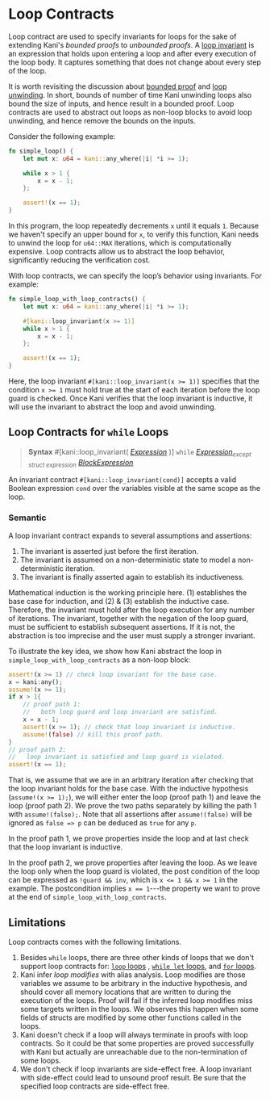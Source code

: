 # Loop Contracts

Loop contract are used to specify invariants for loops for the sake of extending Kani's *bounded proofs* to *unbounded proofs*.
A [loop invariant](https://en.wikipedia.org/wiki/Loop_invariant) is an expression that holds upon entering a loop and after every execution of the loop body.
It captures something that does not change about every step of the loop.

It is worth revisiting the discussion about [bounded proof](../../tutorial-loop-unwinding.md#bounded-proof) and
[loop unwinding](../../tutorial-loop-unwinding.md#loops-unwinding-and-bounds). In short, bounds of number of time Kani unwinding loops also bound the size of inputs,
and hence result in a bounded proof.
Loop contracts are used to abstract out loops as non-loop blocks to avoid loop unwinding, and hence remove the bounds on the inputs.

Consider the following example:

``` Rust
fn simple_loop() {
    let mut x: u64 = kani::any_where(|i| *i >= 1);

    while x > 1 {
        x = x - 1;
    };

    assert!(x == 1);
}
```

In this program, the loop repeatedly decrements `x` until it equals `1`. Because we haven't specify an upper bound for `x`, to verify this function,
Kani needs to unwind the loop for `u64::MAX` iterations, which is computationally expensive. Loop contracts allow us to abstract the loop behavior, significantly reducing the verification cost.

With loop contracts, we can specify the loop’s behavior using invariants. For example:

``` Rust
fn simple_loop_with_loop_contracts() {
    let mut x: u64 = kani::any_where(|i| *i >= 1);

    #[kani::loop_invariant(x >= 1)]
    while x > 1 {
        x = x - 1;
    };

    assert!(x == 1);
}
```

Here, the loop invariant `#[kani::loop_invariant(x >= 1)]` specifies that the condition `x >= 1` must hold true at the start of each iteration before the loop guard is
 checked. Once Kani verifies that the loop invariant is inductive, it will use the invariant to abstract the loop and avoid unwinding. 


## Loop Contracts for `while` Loops

> **Syntax**
> \#\[kani::loop_invariant\( [_Expression_](https://doc.rust-lang.org/reference/expressions.html) \)\]
>  `while` [_Expression_](https://doc.rust-lang.org/reference/expressions.html)<sub>_except struct expression_</sub> [_BlockExpression_](https://doc.rust-lang.org/reference/expressions/block-expr.html)


An invariant contract `#[kani::loop_invariant(cond)]` accepts a valid Boolean expression `cond` over the variables visible at the same scope as the loop.

### Semantic
A loop invariant contract expands to several assumptions and assertions:
1. The invariant is asserted just before the first iteration.
2. The invariant is assumed on a non-deterministic state to model a non-deterministic iteration.
3. The invariant is finally asserted again to establish its inductiveness.

Mathematical induction is the working principle here. (1) establishes the base case for induction, and (2) & (3) establish the inductive case.
Therefore, the invariant must hold after the loop execution for any number of iterations. The invariant, together with the negation of the loop guard,
must be sufficient to establish subsequent assertions. If it is not, the abstraction is too imprecise and the user must supply a stronger invariant.

To illustrate the key idea, we show how Kani abstract the loop in `simple_loop_with_loop_contracts` as a non-loop block:
``` Rust
assert!(x >= 1) // check loop invariant for the base case.
x = kani:any();
assume!(x >= 1);
if x > 1{
    // proof path 1:
    //   both loop guard and loop invariant are satisfied.
    x = x - 1;
    assert!(x >= 1); // check that loop invariant is inductive.
    assume!(false) // kill this proof path.
}
// proof path 2:
//   loop invariant is satisfied and loop guard is violated.
assert!(x == 1);
```
That is, we assume that we are in an arbitrary iteration after checking that the loop invariant holds for the base case. With the inductive hypothesis (`assume!(x >= 1);`),
we will either enter the loop (proof path 1) and leave the loop (proof path 2). We prove the two paths separately by killing the path 1 with `assume!(false);`.
Note that all assertions after `assume!(false)` will be ignored as `false => p` can be deduced as `true` for any `p`.

In the proof path 1, we prove properties inside the loop and at last check that the loop invariant is inductive.

In the proof path 2, we prove properties after leaving the loop. As we leave the loop only when the loop guard is violated, the post condition of the loop can be expressed as
`!guard && inv`, which is `x <= 1 && x >= 1` in the example. The postcondition implies `x == 1`---the property we want to prove at the end of `simple_loop_with_loop_contracts`.


## Limitations

Loop contracts comes with the following limitations.

1. Besides `while` loops, there are three other kinds of loops that we don't support loop contracts for: [`loop` loops](https://doc.rust-lang.org/reference/expressions/loop-expr.html#infinite-loops)
   , [`while let` loops](https://doc.rust-lang.org/reference/expressions/loop-expr.html#predicate-pattern-loops), and [`for` loops](https://doc.rust-lang.org/reference/expressions/loop-expr.html#iterator-loops).
2. Kani infer *loop modifies* with alias analysis. Loop modifies are those variables we assume to be arbitrary in the inductive hypothesis, and should cover all memory locations that are written to during the execution of the loops. Proof will fail if the inferred loop modifies miss some targets written in the loops.
   We observes this happen when some fields of structs are modified by some other functions called in the loops.
3. Kani doesn't check if a loop will always terminate in proofs with loop contracts. So it could be that some properties are proved successfully with Kani but actually are unreachable due to the non-termination of some loops.
4. We don't check if loop invariants are side-effect free. A loop invariant with side-effect could lead to unsound proof result. Be sure that the specified loop contracts are side-effect free.
